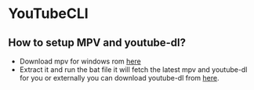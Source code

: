 # YouTubeCLI

## How to setup MPV and youtube-dl?

 - Download mpv for windows rom [here](https://sourceforge.net/projects/mpv-player-windows/)
 - Extract it and run the bat file it will fetch the latest mpv and youtube-dl for you or externally you can download youtube-dl from [here](http://ytdl-org.github.io/youtube-dl/download.html).
